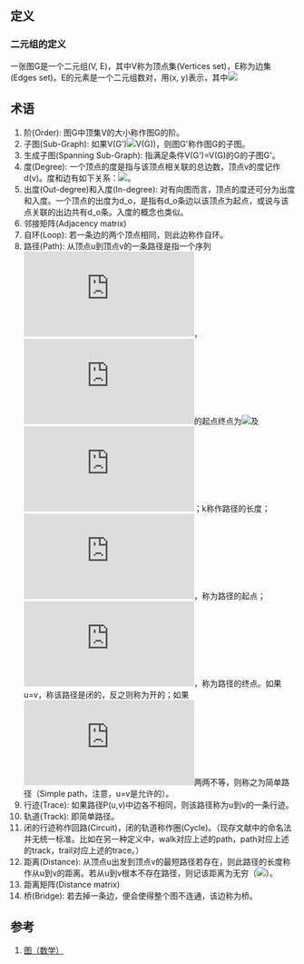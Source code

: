 ## 定义

### 二元组的定义

一张图G是一个二元组(V, E)，其中V称为顶点集(Vertices set)，E称为边集(Edges set)。E的元素是一个二元组数对，用(x, y)表示，其中![](https://microsoft.codecogs.com/svg.latex?x,y%20\epsilon%20V)

## 术语

1. 阶(Order): 图G中顶集V的大小称作图G的阶。
2. 子图(Sub-Graph): 如果V(G')![](https://microsoft.codecogs.com/svg.latex?\subseteq)V(G))，则图G'称作图G的子图。
3. 生成子图(Spanning Sub-Graph): 指满足条件V(G')=V(G)的G的子图G'。
4. 度(Degree): 一个顶点的度是指与该顶点相关联的总边数，顶点v的度记作d(v)。度和边有如下关系：![](https://microsoft.codecogs.com/svg.latex?\sum_{v\inV}d%28v%29=2\left|E\right|)。
5. 出度(Out-degree)和入度(In-degree): 对有向图而言，顶点的度还可分为出度和入度。一个顶点的出度为d_o，是指有d_o条边以该顶点为起点，或说与该点关联的出边共有d_o条。入度的概念也类似。
6. 邻接矩阵(Adjacency matrix)
7. 自环(Loop): 若一条边的两个顶点相同，则此边称作自环。
8. 路径(Path): 从顶点u到顶点v的一条路径是指一个序列![](https://microsoft.codecogs.com/svg.latex?v_0,e_1,v_1,e_2,v_2,...v_k,e_k)，![](https://microsoft.codecogs.com/svg.latex?e_i)的起点终点为![](https://microsoft.codecogs.com/svg.latex?v_{i-1})及![](https://microsoft.codecogs.com/svg.latex?v_i)；k称作路径的长度；![](https://microsoft.codecogs.com/svg.latex?v_0=u)，称为路径的起点；![](https://microsoft.codecogs.com/svg.latex?v_k=v)，称为路径的终点。如果u=v，称该路径是闭的，反之则称为开的；如果![](https://microsoft.codecogs.com/svg.latex?v_1,...,v_k)两两不等，则称之为简单路径（Simple path，注意，u=v是允许的）。
9. 行迹(Trace): 如果路径P(u,v)中边各不相同，则该路径称为u到v的一条行迹。
10. 轨道(Track): 即简单路径。
11. 闭的行迹称作回路(Circuit)，闭的轨道称作圈(Cycle)。（现存文献中的命名法并无统一标准。比如在另一种定义中，walk对应上述的path，path对应上述的track，trail对应上述的trace。）
12. 距离(Distance): 从顶点u出发到顶点v的最短路径若存在，则此路径的长度称作从u到v的距离。若从u到v根本不存在路径，则记该距离为无穷（![](https://microsoft.codecogs.com/svg.latex?\infty)）。
13. 距离矩阵(Distance matrix)
14. 桥(Bridge): 若去掉一条边，便会使得整个图不连通，该边称为桥。

## 参考

1. [图（数学）](https://zh.wikipedia.org/wiki/%E5%9B%BE_%28%E6%95%B0%E5%AD%A6%29)